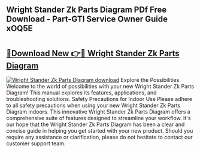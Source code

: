 ## Wright Stander Zk Parts Diagram PDf Free Download - Part-GTI Service Owner Guide xOQ5E

# <h2><a href="http://dfh718.blite.top/?on=Wright+Stander+Zk+Parts+Diagram">🔗Download New 👉🔴 Wright Stander Zk Parts Diagram</a></h2>

[![Wright Stander Zk Parts Diagram download](https://i.imgur.com/lujVjoI.png)](http://dfh718.blite.top/?on=Wright+Stander+Zk+Parts+Diagram)
Explore the Possibilities Welcome to the world of possibilities with your new Wright Stander Zk Parts Diagram! This manual explores its features, applications, and troubleshooting solutions. Safety Precautions for Indoor Use Please adhere to all safety precautions when using your new Wright Stander Zk Parts Diagram indoors. This innovative Wright Stander Zk Parts Diagram offers a comprehensive suite of features designed to streamline your workflow. It's our hope that the Wright Stander Zk Parts Diagram has been a clear and concise guide in helping you get started with your new product. Should you require any assistance or clarification, please do not hesitate to contact our customer support team.
